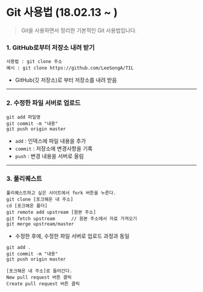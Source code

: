 # Git 사용법 (18.02.13 ~ )  
> Git을 사용하면서 정리한 기본적인 Git 사용법입니다.  

### 1. GitHub로부터 저장소 내려 받기  
```
사용법 : git clone 주소
예시 : git clone https://github.com/LeeSongA/TIL
```
- GitHub(깃 저장소)로 부터 저장소를 내려 받음  
---

### 2. 수정한 파일 서버로 업로드
```
git add 파일명
git commit -m "내용"
git push origin master
```
- `add` : 인덱스에 파일 내용을 추가
- `commit` : 저장소에 변경사항을 기록
- `push` : 변경 내용을 서버로 올림
---

### 3. 풀리퀘스트
```
풀리퀘스트하고 싶은 사이트에서 fork 버튼을 누른다.
git clone [포크해온 내 주소]
cd [포크해온 폴더]
git remote add upstream [원본 주소]
git fetch upstream		// 원본 주소에서 자료 가져오기
git merge upstream/master	
```
- 수정한 후에, 수정한 파일 서버로 업로드 과정과 동일
```
git add .			
git commit -m "내용"
git push origin master
```

```
[포크해온 내 주소]로 들어간다.
New pull request 버튼 클릭
Create pull request 버튼 클릭
```


